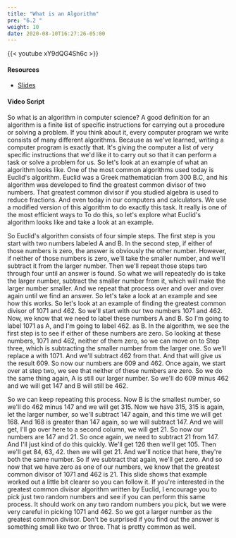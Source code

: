 ```yaml
---
title: "What is an Algorithm"
pre: "6.2 "
weight: 10
date: 2020-08-10T16:27:26-05:00
---
```


{{< youtube xY9dQG4Sh6c >}}

#### Resources

* [Slides](/1-cis115/06-algorithms/slides/6-Algorithms.pdf)

#### Video Script

So what is an algorithm in computer science? A good definition for an algorithm is a finite list of specific instructions for carrying out a procedure or solving a problem. If you think about it, every computer program we write consists of many different algorithms. Because as we've learned, writing a computer program is exactly that. It's giving the computer a list of very specific instructions that we'd like it to carry out so that it can perform a task or solve a problem for us. So let's look at an example of what an algorithm looks like. One of the most common algorithms used today is Euclid's algorithm. Euclid was a Greek mathematician from 300 B.C, and his algorithm was developed to find the greatest common divisor of two numbers. That greatest common divisor if you studied algebra is used to reduce fractions. And even today in our computers and calculators. We use a modified version of this algorithm to do exactly this task. It really is one of the most efficient ways to To do this, so let's explore what Euclid's algorithm looks like and take a look at an example. 

So Euclid's algorithm consists of four simple steps. The first step is you start with two numbers labeled A and B. In the second step, if either of those numbers is zero, the answer is obviously the other number. However, if neither of those numbers is zero, we'll take the smaller number, and we'll subtract it from the larger number. Then we'll repeat those steps two through four until an answer is found. So what we will repeatedly do is take the larger number, subtract the smaller number from it, which will make the larger number smaller. And we repeat that process over and over and over again until we find an answer. So let's take a look at an example and see how this works. So let's look at an example of finding the greatest common divisor of 1071 and 462. So we'll start with our two numbers 1071 and 462. Now, we know that we need to label these numbers A and B. So I'm going to label 1071 as A, and I'm going to label 462. as B. In the algorithm, we see the first step is to see if either of these numbers are zero. So looking at these numbers, 1071 and 462, neither of them zero, so we can move on to Step three, which is subtracting the smaller number from the larger one. So we'll replace a with 1071. And we'll subtract 462 from that. And that will give us the result 609. So now our numbers are 609 and 462. Once again, we start over at step two, we see that neither of these numbers are zero. So we do the same thing again, A is still our larger number. So we'll do 609 minus 462 and we will get 147 and B will still be 462. 

So we can keep repeating this process. Now B is the smallest number, so we'll do 462 minus 147 and we will get 315. Now we have 315, 315 is again, let the larger number, so we'll subtract 147 again, and this time we will get 168. And 168 is greater than 147 again, so we will subtract 147. And we will get, I'll go over here to a second column, we will get 21. So now our numbers are 147 and 21. So once again, we need to subtract 21 from 147. And I'll just kind of do this quickly. We'll get 126 then we'll get 105. Then we'll get 84, 63, 42. then we will get 21. And we'll notice that here, they're both the same number. So if we subtract that again, we'll get zero. And so now that we have zero as one of our numbers, we know that the greatest common divisor of 1071 and 462 is 21. This slide shows that example worked out a little bit clearer so you can follow it. If you're interested in the greatest common divisor algorithm written by Euclid, I encourage you to pick just two random numbers and see if you can perform this same process. It should work on any two random numbers you pick, but we were very careful in picking 1071 and 462. So we got a larger number as the greatest common divisor. Don't be surprised if you find out the answer is something small like two or three. That is pretty common as well.